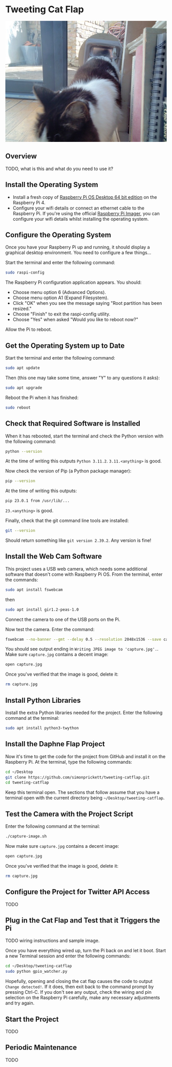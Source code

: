 # Tweeting Cat Flap

![Daphne at the cat flap](catflap.jpg)

## Overview

TODO, what is this and what do you need to use it?

## Install the Operating System

* Install a fresh copy of [Raspberry Pi OS Desktop 64 bit edition](https://www.raspberrypi.com/software/) on the Raspberry Pi 4.
* Configure your wifi details or connect an ethernet cable to the Raspberry Pi.  If you're using the official [Raspberry Pi Imager](https://www.raspberrypi.com/news/raspberry-pi-imager-imaging-utility/), you can configure your wifi details whilst installing the operating system.

## Configure the Operating System

Once you have your Raspberry Pi up and running, it should display a graphical desktop environment.  You need to configure a few things...

Start the terminal and enter the following command:

```bash
sudo raspi-config
```

The Raspberry Pi configuration application appears.  You should:

* Choose menu option 6 (Advanced Options). 
* Choose menu option A1 (Expand Filesystem).
* Click "OK" when you see the message saying "Root partition has been resized."
* Choose "Finish" to exit the raspi-config utility.
* Choose "Yes" when asked "Would you like to reboot now?"

Allow the Pi to reboot.

## Get the Operating System up to Date

Start the terminal and enter the following command:

```bash
sudo apt update
```

Then (this one may take some time, answer "Y" to any questions it asks):

```bash
sudo apt upgrade
```

Reboot the Pi when it has finished:

```bash
sudo reboot
```

## Check that Required Software is Installed

When it has rebooted, start the terminal and check the Python version with the following command:

```bash
python --version
```

At the time of writing this outputs `Python 3.11.2`.  `3.11.<anything>` is good.

Now check the version of Pip (a Python package manager):

```bash
pip --version
```

At the time of writing this outputs:

```bash
pip 23.0.1 from /usr/lib/...
```

`23.<anything>` is good.

Finally, check that the git command line tools are installed:

```bash
git --version
```

Should return something like `git version 2.39.2`.  Any version is fine!

## Install the Web Cam Software

This project uses a USB web camera, which needs some additional software that doesn't come with Raspberry Pi OS.  From the terminal, enter the commands:

```bash
sudo apt install fswebcam
```

then

```bash
sudo apt install gir1.2-peas-1.0
```

Connect the camera to one of the USB ports on the Pi.

Now test the camera.  Enter the command:

```bash
fswebcam --no-banner --gmt --delay 0.5 --resolution 2048x1536 --save capture.jpg --skip 2
```

You should see output ending in `Writing JPEG image to 'capture.jpg'.`.  Make sure `capture.jpg` contains a decent image:

```bash
open capture.jpg
```

Once you've verified that the image is good, delete it:

```bash
rm capture.jpg
```

## Install Python Libraries

Install the extra Python libraries needed for the project.  Enter the following command at the terminal:

```bash
sudo apt install python3-twython
```

## Install the Daphne Flap Project

Now it's time to get the code for the project from GitHub and install it on the Raspberry Pi.  At the terminal, type the following commands:

```bash
cd ~/Desktop
git clone https://github.com/simonprickett/tweeting-catflap.git
cd tweeting-catflap
```

Keep this terminal open.  The sections that follow assume that you have a terminal open with the current directory being `~/Desktop/tweeting-catflap`.

## Test the Camera with the Project Script

Enter the following command at the terminal:

```bash
./capture-image.sh
```

Now make sure `capture.jpg` contains a decent image:

```bash
open capture.jpg
```

Once you've verified that the image is good, delete it:

```bash
rm capture.jpg
```

## Configure the Project for Twitter API Access

TODO

## Plug in the Cat Flap and Test that it Triggers the Pi

TODO wiring instructions and sample image.

Once you have everything wired up, turn the Pi back on and let it boot.  Start a new Terminal session and enter the following commands:

```bash
cd ~/Desktop/tweeting-catflap
sudo python gpio_watcher.py
```

Hopefully, opening and closing the cat flap causes the code to output `Change detected!`.  If it does, then exit back to the command prompt by pressing Ctrl-C.  If you don't see any output, check the wiring and pin selection on the Raspberry Pi carefully, make any necessary adjustments and try again.

## Start the Project

TODO

## Periodic Maintenance

TODO
